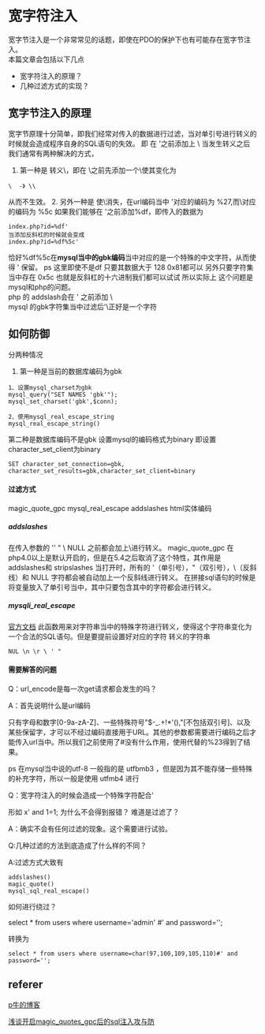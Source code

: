 

# 宽字符注入 
宽字节注入是一个非常常见的话题，即使在PDO的保护下也有可能存在宽字节注入。   
本篇文章会包括以下几点   
- 宽字符注入的原理？
- 几种过滤方式的实现？

## 宽字节注入的原理 

宽字节原理十分简单，即我们经常对传入的数据进行过滤，当对单引号进行转义的时候就会造成程序自身的SQL语句的失效。
即 在 '之前添加上 \ 
当发生转义之后我们通常有两种解决的方式，
1. 第一种是 转义\，即在 \之前先添加一个\使其变化为
```
\  -》 \\ 
```
从而不生效。
2. 另外一种是 使\消失，在url编码当中 '对应的编码为 %27,而\对应的编码为 %5c 如果我们能够在 '之前添加%df，即传入的数据为   
```
index.php?id=%df'
当添加反斜杠的时候就会变成  
index.php?id=%df%5c'
```
恰好%df%5c在**mysql当中的gbk编码**当中对应的是一个特殊的中文字符，从而使得 ' 保留。
ps 这里即使不是df 只要其数据大于 128 0x81都可以 
另外只要字符集当中存在 0x5c 也就是反斜杠的十六进制我们都可以试试
所以实际上 这个问题是 mysql和php的问题。  
php 的 addslash会在 ' 之前添加 \   
mysql 的gbk字符集当中过滤后'\正好是一个字符



## 如何防御

分两种情况

1. 第一种是当前的数据库编码为gbk 
```
1、设置mysql_charset为gbk
mysql_query("SET NAMES 'gbk'");
mysql_set_charset('gbk',$conn);

2、使用mysql_real_escape_string 
mysql_real_escape_string()
```



第二种是数据库编码不是gbk
设置mysql的编码格式为binary
即设置character_set_client为binary  
```
SET character_set_connection=gbk, character_set_results=gbk,character_set_client=binary
```



#### 过滤方式 

magic_quote_gpc
mysql_real_escape 
addslashes
html实体编码 

##### addslashes

在传入参数的 '' " \ NULL 之前都会加上\进行转义。
magic_quote_gpc 在 php4.0以上是默认开启的，但是在5.4之后取消了这个特性，其作用是addslashes和 stripslashes
当打开时，所有的 '（单引号），"（双引号），\（反斜线）和 NULL 字符都会被自动加上一个反斜线进行转义。
在拼接sql语句的时候是将变量放入了单引号当中，其中只要包含其中的字符都会进行转义。




##### mysqli_real_escape

[官方文档](https://www.php.net/manual/zh/mysqli.real-escape-string.php) 
此函数用来对字符串当中的特殊字符进行转义，使得这个字符串变化为一个合法的SQL语句。但是要提前设置好对应的字符
转义的字符串 

```
NUL \n \r \ ' "
```


#### 需要解答的问题 

Q：url_encode是每一次get请求都会发生的吗？

A：首先说明什么是url编码 

只有字母和数字[0-9a-zA-Z]、一些特殊符号"$-_.+!*'(),"[不包括双引号]、以及某些保留字，才可以不经过编码直接用于URL。其他的参数都需要进行编码之后才能传入url当中。所以我们之前使用了#没有什么作用，使用代替的%23得到了结果。

ps 在mysql当中说的utf-8 一般指的是 utfbmb3 ，但是因为其不能存储一些特殊的补充字符，所以一般是使用 utfmb4 进行 



Q：宽字符注入的时候会造成一个特殊字符配合'

形如 x' and 1=1; 为什么不会得到报错？ 难道是过滤了？

A：确实不会有任何过滤的现象。这个需要进行试验。



Q:几种过滤的方法到底造成了什么样的不同？ 

A:过滤方式大致有 

```
addslashes()
magic_quote() 
mysql_sql_real_escape()
```


如何进行绕过？

select * from users where username='admin\' #' and password='';

转换为 

```
select * from users where username=char(97,100,109,105,110)#' and password='';
```




## referer  
[p牛的博客](https://www.leavesongs.com/PENETRATION/mutibyte-sql-inject.html)

[浅谈开启magic_quotes_gpc后的sql注入攻与防](https://www.cnblogs.com/joshua317/articles/3939718.html)


